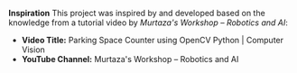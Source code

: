 **Inspiration**
This project was inspired by and developed based on the knowledge from a tutorial video by *Murtaza's Workshop – Robotics and AI*:

* **Video Title:** Parking Space Counter using OpenCV Python | Computer Vision
* **YouTube Channel:** Murtaza's Workshop – Robotics and AI
